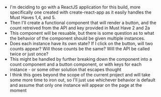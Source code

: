 * I'm deciding to go with a ReactJS application for this build, more specifically one created with create-react-app as it easily handles the Must Haves 1,4, and 5. 
* Then I'll create a functional component that will render a button, and the count retreived from the API and key provided in Must Have 2 and 2a
* This component will be resuable, but there is some question as to what the behavior of the component should be given multiple instances.
*  Does each instance have its own state? If I click on the button, will two counts appear? Will those counts be the same? Will the API be called twice or just once?
*  This might be handled by further breaking down the component into a count component and a button component, or with keys for each instance - or some other solution that escapes thought
*  I think this goes beyond the scope of the current project and will take some more time to iron out, so I'll just use whichever behavior is default and assume that only one instance will appear on the page at the moment

